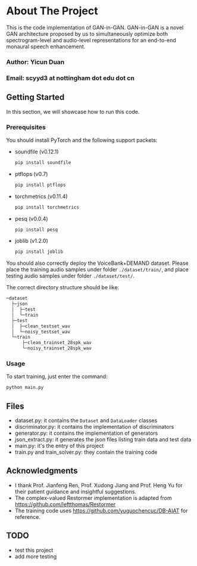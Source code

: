 # About The Project

This is the code implementation of GAN-in-GAN. 
GAN-in-GAN is a novel GAN architecture proposed by us to simultaneously optimize both spectrogram-level and audio-level representations for an end-to-end monaural speech enhancement.


### Author: Yicun Duan
### Email: scyyd3 at nottingham dot edu dot cn

## Getting Started

In this section, we will showcase how to run this code.

### Prerequisites

You should install PyTorch and the following support packets:

* soundfile (v0.12.1)
  ```sh
  pip install soundfile
  ```
  
* ptflops (v0.7)
  ```sh
  pip install ptflops
  ```
  
* torchmetrics (v0.11.4)
  ```sh
  pip install torchmetrics
  ```
  
* pesq (v0.0.4)
  ```sh
  pip install pesq
  ```
  
* joblib (v1.2.0)
  ```sh
  pip install joblib
  ```

  
You should also correctly deploy the VoiceBank+DEMAND dataset.
Please place the training audio samples under folder `./dataset/train/`, and 
place testing audio samples under folder `./dataset/test/`.

The correct directory structure should be like:
```bash
─dataset
  ├─json
  │  ├─test
  │  └─train
  ├─test
  │  ├─clean_testset_wav
  │  └─noisy_testset_wav
  └─train
      ├─clean_trainset_28spk_wav
      └─noisy_trainset_28spk_wav
```



### Usage

To start training, just enter the command:

```bash
python main.py
```

## Files

* dataset.py: it contains the `Dataset` and `DataLoader` classes
* discriminator.py: it contains the implementation of discriminators
* generator.py: it contains the implementation of generators
* json_extract.py: it generates the json files listing train data and test data
* main.py: it's the entry of this project
* train.py and train_solver.py: they contain the training code

## Acknowledgments

* I thank Prof. Jianfeng Ren, Prof. Xudong Jiang and Prof. Heng Yu for their patient guidance and insightful suggestions.
* The complex-valued Restormer implementation is adapted from https://github.com/leftthomas/Restormer
* The training code uses https://github.com/yuguochencuc/DB-AIAT for reference.

## TODO

* test this project
* add more testing
